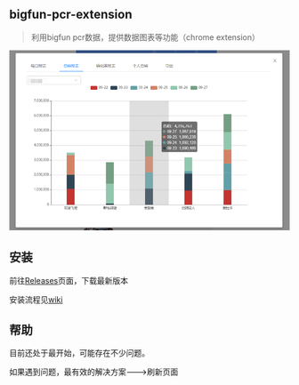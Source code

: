 ## bigfun-pcr-extension

> 利用bigfun pcr数据，提供数据图表等功能（chrome extension）



![](./example/report.png)



## 安装

前往[Releases](https://github.com/Iroha1024/bigfun-pcr-extension/releases)页面，下载最新版本

安装流程见[wiki](https://github.com/Iroha1024/bigfun-pcr-extension/wiki)



## 帮助

目前还处于最开始，可能存在不少问题。

如果遇到问题，最有效的解决方案--->刷新页面